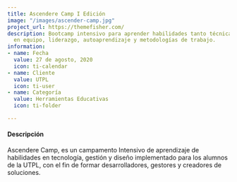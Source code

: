 ```yaml
---
title: Ascendere Camp I Edición
image: "/images/ascender-camp.jpg"
project_url: https://themefisher.com/
description: Bootcamp intensivo para aprender habilidades tanto técnicas como trabajo
  en equipo, liderazgo, autoaprendizaje y metodologías de trabajo.
information:
- name: Fecha
  value: 27 de agosto, 2020
  icon: ti-calendar
- name: Cliente
  value: UTPL
  icon: ti-user
- name: Categoría
  value: Herramientas Educativas
  icon: ti-folder

---
```

#### Descripción

Ascendere Camp, es un campamento Intensivo de aprendizaje de habilidades en tecnología, gestión y diseño implementado para los alumnos de la UTPL, con el fin de formar desarrolladores, gestores y creadores de soluciones.